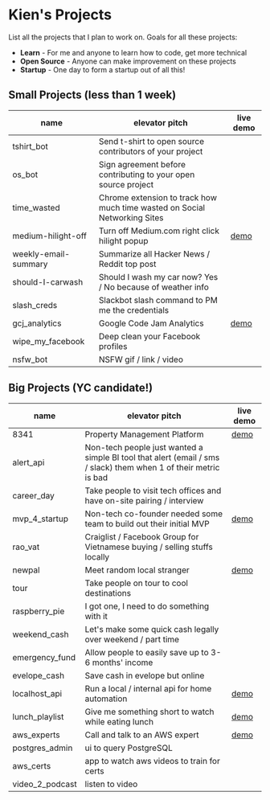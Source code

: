 # Kien's Projects
List all the projects that I plan to work on. Goals for all these projects:
* **Learn** - For me and anyone to learn how to code, get more technical
* **Open Source** - Anyone can make improvement on these projects
* **Startup** - One day to form a startup out of all this!

## Small Projects (less than 1 week)
| name | elevator pitch | live demo
| --- | --- | --- |
| tshirt_bot | Send t-shirt to open source contributors of your project | |
| os_bot | Sign agreement before contributing to your open source project | |
| time_wasted | Chrome extension to track how much time wasted on Social Networking Sites | |
| medium-hilight-off | Turn off Medium.com right click hilight popup | [demo](https://chrome.google.com/webstore/detail/medium-hilight-off/lfhbdbplpphacepapppdobnenkfimagn)   |
| weekly-email-summary | Summarize all Hacker News / Reddit top post |  |
| should-I-carwash | Should I wash my car now? Yes / No because of weather info |  |
| slash_creds | Slackbot slash command to PM me the credentials |  |
| gcj_analytics | Google Code Jam Analytics | [demo](https://github.com/kienpham2000/gcj_analytics) |
| wipe_my_facebook | Deep clean your Facebook profiles |  |
| nsfw_bot | NSFW gif / link / video |  |

## Big Projects (YC candidate!)
| name | elevator pitch | live demo
| --- | --- | --- |
| 8341 | Property Management Platform | [demo](http://8341app.github.io) |
| alert_api | Non-tech people just wanted a simple BI tool that alert (email / sms / slack) them when 1 of their metric is bad | |
| career_day | Take people to visit tech offices and have on-site pairing / interview | |
| mvp_4_startup | Non-tech co-founder needed some team to build out their initial MVP | [demo](http://knncreative.com) |
| rao_vat | Craiglist / Facebook Group for Vietnamese buying / selling stuffs locally | |
| newpal | Meet random local stranger | [demo](https://github.com/KNNCreative/newpal) |
| tour | Take people on tour to cool destinations | |
| raspberry_pie | I got one, I need to do something with it | |
| weekend_cash | Let's make some quick cash legally over weekend / part time | |
| emergency_fund | Allow people to easily save up to 3-6 months' income | |
| evelope_cash | Save cash in evelope but online | |
| localhost_api | Run a local / internal api for home automation | [demo](https://github.com/LocalhostAPI) |
| lunch_playlist | Give me something short to watch while eating lunch | [demo](https://github.com/LunchPlaylists) | |
| aws_experts | Call and talk to an AWS expert| [demo](https://github.com) | |
| postgres_admin | ui to query PostgreSQL | |
| aws_certs | app to watch aws videos to train for certs | |
| video_2_podcast | listen to video | |
